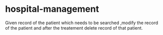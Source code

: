 # hospital-management
Given record of the patient which needs to be searched ,modify the record of the patient and after the treatement delete record of that patient.
